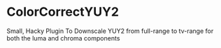 # ColorCorrectYUY2
Small, Hacky Plugin To Downscale YUY2 from full-range to tv-range for both the luma and chroma components
